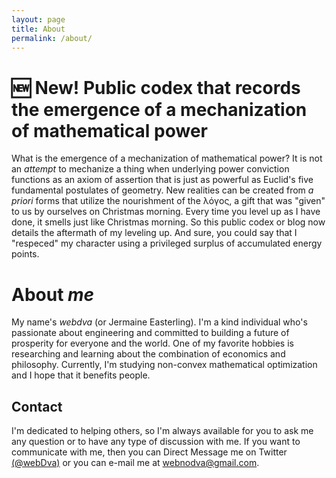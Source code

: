 ```yaml
---
layout: page
title: About
permalink: /about/
---
```


# 🆕 New! Public codex that records the emergence of a mechanization of mathematical power

What is the emergence of a mechanization of mathematical power? It is not an *attempt* to mechanize a thing when underlying power conviction functions as an axiom of assertion that is just as powerful as Euclid's five fundamental postulates of geometry. New realities can be created from *a priori* forms that utilize the nourishment of the λόγος, a gift that was "given" to us by ourselves on Christmas morning. Every time you level up as I have done, it smells just like Christmas morning. So this public codex or blog now details the aftermath of my leveling up. And sure, you could say that I "respeced" my character using a privileged surplus of accumulated energy points.

# About *me*

My name's *webdva* (or Jermaine Easterling). I'm a kind individual who's passionate about engineering and committed to building a future of prosperity for everyone and the world. One of my favorite hobbies is researching and learning about the combination of economics and philosophy. Currently, I'm studying non-convex mathematical optimization and I hope that it benefits people.

## Contact

I'm dedicated to helping others, so I'm always available for you to ask me any question or to have any type of discussion with me. If you want to communicate with me, then you can Direct Message me on Twitter [(@webDva)](https://www.twitter.com/webDva) or you can e-mail me at [webnodva@gmail.com](mailto:webNoDva@gmail.com).
